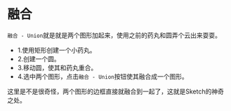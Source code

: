 # 融合

`融合 - Union`就是就是两个图形加起来，使用之前的药丸和圆弄个云出来耍耍。

+ 1.使用矩形创建一个小药丸。
+ 2.创建一个圆。
+ 3.移动圆，使其和药丸重合。
+ 4.选中两个图形，点击`融合 - Union`按钮使其融合成一个图形。

[](https://koenig-media.raywenderlich.com/uploads/2015/10/cloud.gif)

这里是不是很奇怪，两个图形的边框直接就融合到一起了，这就是Sketch的神奇之处。